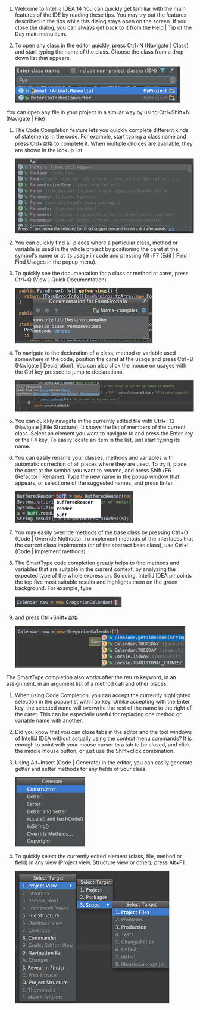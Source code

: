 
1.	Welcome to IntelliJ IDEA 14
You can quickly get familiar with the main features of the IDE by reading these tips. You may try out the features described in the tips while this dialog stays open on the screen. If you close the dialog, you can always get back to it from the Help | Tip of the Day main menu item.
1.	To open any class in the editor quickly, press Ctrl+N (Navigate | Class) and start typing the name of the class. Choose the class from a drop-down list that appears. 

	![2.png](../pic/2.png) 

You can open any file in your project in a similar way by using Ctrl+Shift+N (Navigate | File) 

1.	The Code Completion feature lets you quickly complete different kinds of statements in the code. For example, start typing a class name and press Ctrl+空格 to complete it. When multiple choices are available, they are shown in the lookup list. 

	![3.png](../pic/3.png) 

1.	You can quickly find all places where a particular class, method or variable is used in the whole project by positioning the caret at the symbol's name or at its usage in code and pressing Alt+F7 (Edit | Find | Find Usages in the popup menu). 


1.	To quickly see the documentation for a class or method at caret, press Ctrl+Q (View | Quick Documentation). 

	![5.png](../pic/5.png) 

1.	To navigate to the declaration of a class, method or variable used somewhere in the code, position the caret at the usage and press Ctrl+B (Navigate | Declaration). You can also click the mouse on usages with the Ctrl key pressed to jump to declarations. 

	![6.png](../pic/6.png) 

1.	You can quickly navigate in the currently edited file with Ctrl+F12 (Navigate | File Structure). 
It shows the list of members of the current class. Select an element you want to navigate to and press the Enter key or the F4 key. 
To easily locate an item in the list, just start typing its name. 
1.	You can easily rename your classes, methods and variables with automatic correction of all places where they are used. 
To try it, place the caret at the symbol you want to rename, and press Shift+F6 (Refactor | Rename). Type the new name in the popup window that appears, or select one of the suggested names, and press Enter. 

	![8.png](../pic/8.png) 

1.	You may easily override methods of the base class by pressing Ctrl+O (Code | Override Methods). 
To implement methods of the interfaces that the current class implements (or of the abstract base class), use Ctrl+I (Code | Implement methods). 
1.	The SmartType code completion greatly helps to find methods and variables that are suitable in the current context, by analyzing the expected type of the whole expression. So doing, IntelliJ IDEA pinpoints the top five most suitable results and highlights them on the green background. For example, type 

	![10.png](../pic/10.png) 

1.	and press Ctrl+Shift+空格: 

	![11.png](../pic/11.png) 

The SmartType completion also works after the return keyword, in an assignment, in an argument list of a method call and other places. 
1.	When using Code Completion, you can accept the currently highlighted selection in the popup list with Tab key. 
Unlike accepting with the Enter key, the selected name will overwrite the rest of the name to the right of the caret. This can be especially useful for replacing one method or variable name with another. 
1.	Did you know that you can close tabs in the editor and the tool windows of IntelliJ IDEA without actually using the context menu commands? It is enough to point with your mouse cursor to a tab to be closed, and click the middle mouse button, or just use the Shift+click combination. 
1.	Using Alt+Insert (Code | Generate) in the editor, you can easily generate getter and setter methods for any fields of your class. 

	![14.png](../pic/14.png) 

1.	To quickly select the currently edited element (class, file, method or field) in any view (Project view, Structure view or other), press Alt+F1. 

	![15.png](../pic/15.png) 
